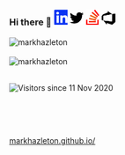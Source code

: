 ### Hi there 👋 [<img src="./linkedin.svg"  width="25" >](https://linkedin.com/in/markhazleton) [<img src="./twitter.svg"  width="25" >](https://twitter.com/markhazleton) [<img src="./stackoverflow.svg"  width="25" >](https://stackoverflow.com/users/479571/markhazleton) [<img src="./azuredevops.svg"  width="25" >](https://dev.azure.com/markhazleton/SampleMvcCRUD)

<div>
  <img align="center" src="https://github-readme-stats.vercel.app/api?username=markhazleton&show_icons=true&theme=dark" alt="markhazleton" />
<div/>
<br />
  
<div>
  <img align="center" src="https://github-readme-stats.vercel.app/api/top-langs/?username=markhazleton&layout=compact&hide=html&theme=dark" alt="markhazleton" />
<div/>
<br />

![Visitors since 11 Nov 2020](http://estruyf-github.azurewebsites.net/api/VisitorHit?user=markhazleton&repo=markhazleton&countColor=%237B1E7A)

<br />
<br />
<br />

[markhazleton.github.io/](https://markhazleton.github.io/)
